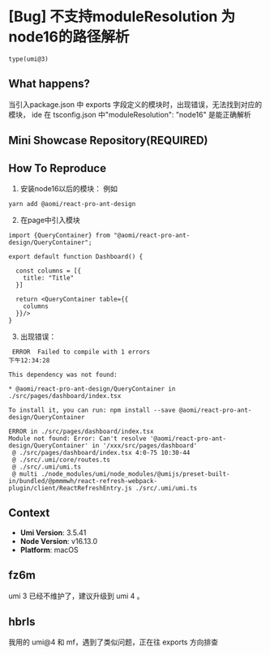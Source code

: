 # [Bug] 不支持moduleResolution 为 node16的路径解析

`type(umi@3)`

<!--
感谢您向我们反馈问题，为了高效的解决问题，我们期望你能提供以下信息：
-->

## What happens?

当引入package.json 中 exports 字段定义的模块时，出现错误，无法找到对应的模块， ide 在 tsconfig.json 中"moduleResolution": "node16" 是能正确解析

## Mini Showcase Repository(REQUIRED)

<!-- 为节约大家的时间，无复现步骤的 ISSUE 会被关闭，提供之后再 REOPEN -->
<!-- YOUR_REPOSITORY_URL on github or stackbliz -->

## How To Reproduce

1. 安装node16以后的模块： 例如

```
yarn add @aomi/react-pro-ant-design
```

2. 在page中引入模块

```
import {QueryContainer} from "@aomi/react-pro-ant-design/QueryContainer";

export default function Dashboard() {

  const columns = [{
    title: "Title"
  }]

  return <QueryContainer table={{
    columns
  }}/>
}

```

3. 出现错误：

```
 ERROR  Failed to compile with 1 errors                                                                                                                                             下午12:34:28

This dependency was not found:

* @aomi/react-pro-ant-design/QueryContainer in ./src/pages/dashboard/index.tsx

To install it, you can run: npm install --save @aomi/react-pro-ant-design/QueryContainer

ERROR in ./src/pages/dashboard/index.tsx
Module not found: Error: Can't resolve '@aomi/react-pro-ant-design/QueryContainer' in '/xxx/src/pages/dashboard'
 @ ./src/pages/dashboard/index.tsx 4:0-75 10:30-44
 @ ./src/.umi/core/routes.ts
 @ ./src/.umi/umi.ts
 @ multi ./node_modules/umi/node_modules/@umijs/preset-built-in/bundled/@pmmmwh/react-refresh-webpack-plugin/client/ReactRefreshEntry.js ./src/.umi/umi.ts
```

## Context

- **Umi Version**: 3.5.41
- **Node Version**: v16.13.0
- **Platform**: macOS

## fz6m

umi 3 已经不维护了，建议升级到 umi 4 。

## hbrls

我用的 umi@4 和 mf，遇到了类似问题，正在往 exports 方向排查
